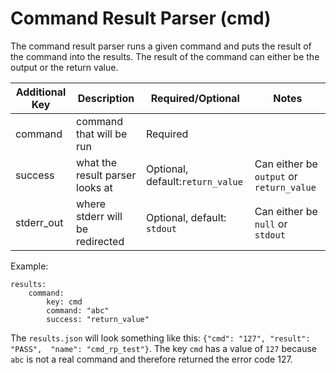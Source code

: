 # Command Result Parser (cmd)

The command result parser runs a given command and puts the result of the
command into the results. The result of the command can either be the output or
the return value. 

| Additional Key  | Description | Required/Optional | Notes | 
| ------------- | ------------- | ------------- | ----------|
| command | command that will be run  | Required | 
| success | what the result parser looks at | Optional, default:`return_value` | Can either be `output` or `return_value`
|stderr_out | where stderr will be redirected | Optional, default: `stdout` | Can either be `null` or `stdout`


Example:
```
results:
    command: 
        key: cmd
        command: "abc"
        success: "return_value"
```

The `results.json` will look something like this:
`{"cmd": "127", "result": "PASS",  "name": "cmd_rp_test"}`. The key `cmd` has a 
value of `127` because `abc` is not a real command and therefore returned the 
error code 127.
